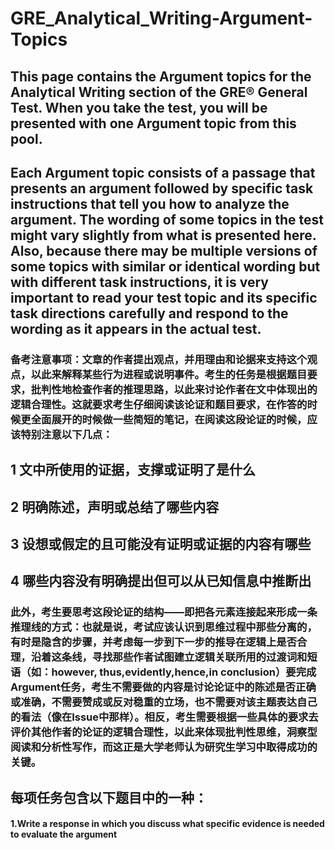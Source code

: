 # GRE_Analytical_Writing-Argument-Topics

## This page contains the Argument topics for the Analytical Writing section of the GRE® General Test. When you take the test, you will be presented with one Argument topic from this pool.

## Each Argument topic consists of a passage that presents an argument followed by specific task instructions that tell you how to analyze the argument. The wording of some topics in the test might vary slightly from what is presented here. Also, because there may be multiple versions of some topics with similar or identical wording but with different task instructions, it is very important to read your test topic and its specific task directions carefully and respond to the wording as it appears in the actual test.

### 备考注意事项：文章的作者提出观点，并用理由和论据来支持这个观点，以此来解释某些行为进程或说明事件。考生的任务是根据题目要求，批判性地检查作者的推理思路，以此来讨论作者在文中体现出的逻辑合理性。这就要求考生仔细阅读该论证和题目要求，在作答的时候更全面展开的时候做一些简短的笔记，在阅读这段论证的时候，应该特别注意以下几点：

## 1 文中所使用的证据，支撑或证明了是什么
## 2 明确陈述，声明或总结了哪些内容
## 3 设想或假定的且可能没有证明或证据的内容有哪些
## 4 哪些内容没有明确提出但可以从已知信息中推断出

### 此外，考生要思考这段论证的结构——即把各元素连接起来形成一条推理线的方式：也就是说，考试应该认识到思维过程中那些分离的，有时是隐含的步骤，并考虑每一步到下一步的推导在逻辑上是否合理，沿着这条线，寻找那些作者试图建立逻辑关联所用的过渡词和短语（如：however, thus,evidently,hence,in conclusion）要完成Argument任务，考生不需要做的内容是讨论论证中的陈述是否正确或准确，不需要赞成或反对稳重的立场，也不需要对该主题表达自己的看法（像在Issue中那样）。相反，考生需要根据一些具体的要求去评价其他作者的论证的逻辑合理性，以此来体现批判性思维，洞察型阅读和分析性写作，而这正是大学老师认为研究生学习中取得成功的关键。

## 每项任务包含以下题目中的一种：
#### 1.Write a response in which you discuss what specific evidence is needed to evaluate the argument 

